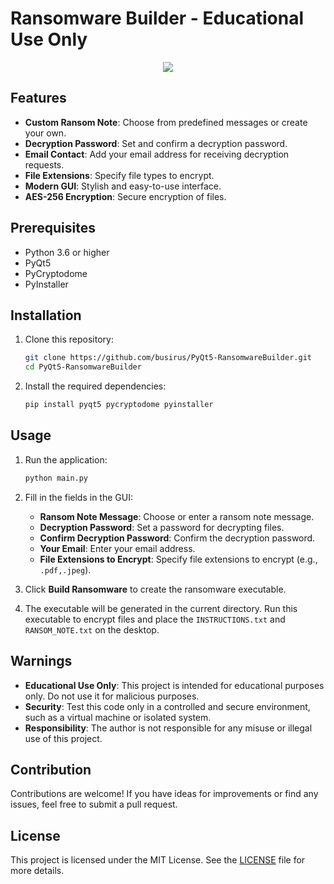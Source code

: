# Ransomware Builder - Educational Use Only

<div id="header" align="center">
 <img src="https://image.noelshack.com/fichiers/2024/31/7/1722800676-screenshot-at-2024-08-04-21-44-10.png">
</div>

## Features

- **Custom Ransom Note**: Choose from predefined messages or create your own.
- **Decryption Password**: Set and confirm a decryption password.
- **Email Contact**: Add your email address for receiving decryption requests.
- **File Extensions**: Specify file types to encrypt.
- **Modern GUI**: Stylish and easy-to-use interface.
- **AES-256 Encryption**: Secure encryption of files.

## Prerequisites

- Python 3.6 or higher
- PyQt5
- PyCryptodome
- PyInstaller

## Installation

1. Clone this repository:
    ```sh
    git clone https://github.com/busirus/PyQt5-RansomwareBuilder.git
    cd PyQt5-RansomwareBuilder
    ```

2. Install the required dependencies:
    ```sh
    pip install pyqt5 pycryptodome pyinstaller
    ```

## Usage

1. Run the application:
    ```sh
    python main.py
    ```

2. Fill in the fields in the GUI:
    - **Ransom Note Message**: Choose or enter a ransom note message.
    - **Decryption Password**: Set a password for decrypting files.
    - **Confirm Decryption Password**: Confirm the decryption password.
    - **Your Email**: Enter your email address.
    - **File Extensions to Encrypt**: Specify file extensions to encrypt (e.g., `.pdf,.jpeg`).

3. Click **Build Ransomware** to create the ransomware executable.

4. The executable will be generated in the current directory. Run this executable to encrypt files and place the `INSTRUCTIONS.txt` and `RANSOM_NOTE.txt` on the desktop.

## Warnings

- **Educational Use Only**: This project is intended for educational purposes only. Do not use it for malicious purposes.
- **Security**: Test this code only in a controlled and secure environment, such as a virtual machine or isolated system.
- **Responsibility**: The author is not responsible for any misuse or illegal use of this project.

## Contribution

Contributions are welcome! If you have ideas for improvements or find any issues, feel free to submit a pull request.

## License

This project is licensed under the MIT License. See the [LICENSE](LICENSE) file for more details.
